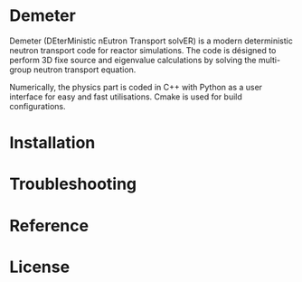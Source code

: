 # Demeter
Demeter (DEterMinistic nEutron Transport solvER) is a modern deterministic neutron transport code for reactor simulations. The code is désigned to perform 3D fixe source and eigenvalue calculations by solving the multi-group neutron transport equation.

Numerically, the physics part is coded in C++ with Python as a user interface for easy and fast utilisations. Cmake is used for build configurations. 



# Installation

# Troubleshooting

# Reference

# License
